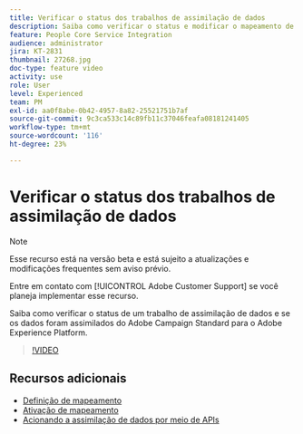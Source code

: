 ```yaml
---
title: Verificar o status dos trabalhos de assimilação de dados
description: Saiba como verificar o status e modificar o mapeamento de dados.
feature: People Core Service Integration
audience: administrator
jira: KT-2831
thumbnail: 27268.jpg
doc-type: feature video
activity: use
role: User
level: Experienced
team: PM
exl-id: aa0f8abe-0b42-4957-8a82-25521751b7af
source-git-commit: 9c3ca533c14c89fb11c37046feafa08181241405
workflow-type: tm+mt
source-wordcount: '116'
ht-degree: 23%

---
```


# Verificar o status dos trabalhos de assimilação de dados

>[!NOTE]
>
>Esse recurso está na versão beta e está sujeito a atualizações e modificações frequentes sem aviso prévio.
>
>Entre em contato com [!UICONTROL Adobe Customer Support] se você planeja implementar esse recurso.

Saiba como verificar o status de um trabalho de assimilação de dados e se os dados foram assimilados do Adobe Campaign Standard para o Adobe Experience Platform.

>[!VIDEO](https://video.tv.adobe.com/v/27268?quality=12&learn=on)

## Recursos adicionais

* [Definição de mapeamento](https://experienceleague.adobe.com/docs/campaign-standard/using/integrating-with-adobe-cloud/adobe-experience-platform/data-connector/aep-mapping-definition.html)
* [Ativação de mapeamento](https://experienceleague.adobe.com/docs/campaign-standard/using/integrating-with-adobe-cloud/adobe-experience-platform/data-connector/aep-mapping-activation.html)
* [Acionando a assimilação de dados por meio de APIs](https://experienceleague.adobe.com/docs/campaign-standard/using/integrating-with-adobe-cloud/adobe-experience-platform/data-connector/aep-triggering-data-ingestion.html)
